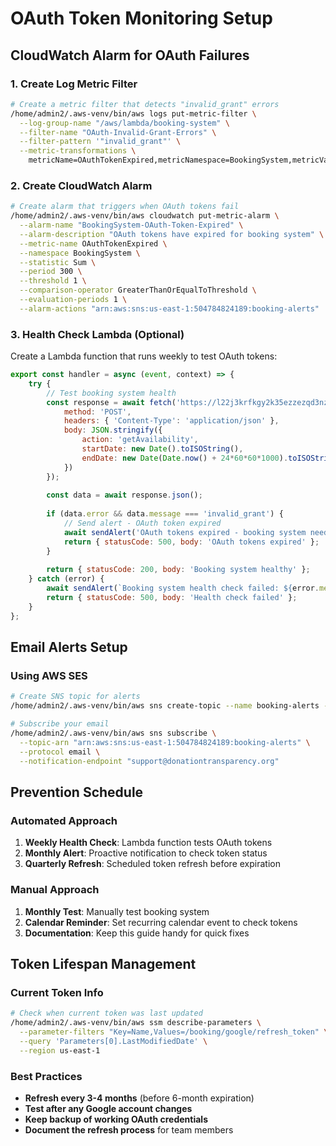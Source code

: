 # OAuth Token Monitoring Setup

## CloudWatch Alarm for OAuth Failures

### 1. Create Log Metric Filter
```bash
# Create a metric filter that detects "invalid_grant" errors
/home/admin2/.aws-venv/bin/aws logs put-metric-filter \
  --log-group-name "/aws/lambda/booking-system" \
  --filter-name "OAuth-Invalid-Grant-Errors" \
  --filter-pattern '"invalid_grant"' \
  --metric-transformations \
    metricName=OAuthTokenExpired,metricNamespace=BookingSystem,metricValue=1
```

### 2. Create CloudWatch Alarm
```bash
# Create alarm that triggers when OAuth tokens fail
/home/admin2/.aws-venv/bin/aws cloudwatch put-metric-alarm \
  --alarm-name "BookingSystem-OAuth-Token-Expired" \
  --alarm-description "OAuth tokens have expired for booking system" \
  --metric-name OAuthTokenExpired \
  --namespace BookingSystem \
  --statistic Sum \
  --period 300 \
  --threshold 1 \
  --comparison-operator GreaterThanOrEqualToThreshold \
  --evaluation-periods 1 \
  --alarm-actions "arn:aws:sns:us-east-1:504784824189:booking-alerts"
```

### 3. Health Check Lambda (Optional)
Create a Lambda function that runs weekly to test OAuth tokens:

```javascript
export const handler = async (event, context) => {
    try {
        // Test booking system health
        const response = await fetch('https://l22j3krfkgy2k35ezzezqd3nzy0gosml.lambda-url.us-east-1.on.aws/', {
            method: 'POST',
            headers: { 'Content-Type': 'application/json' },
            body: JSON.stringify({
                action: 'getAvailability',
                startDate: new Date().toISOString(),
                endDate: new Date(Date.now() + 24*60*60*1000).toISOString()
            })
        });
        
        const data = await response.json();
        
        if (data.error && data.message === 'invalid_grant') {
            // Send alert - OAuth token expired
            await sendAlert('OAuth tokens expired - booking system needs attention');
            return { statusCode: 500, body: 'OAuth tokens expired' };
        }
        
        return { statusCode: 200, body: 'Booking system healthy' };
    } catch (error) {
        await sendAlert(`Booking system health check failed: ${error.message}`);
        return { statusCode: 500, body: 'Health check failed' };
    }
};
```

## Email Alerts Setup

### Using AWS SES
```bash
# Create SNS topic for alerts
/home/admin2/.aws-venv/bin/aws sns create-topic --name booking-alerts --region us-east-1

# Subscribe your email
/home/admin2/.aws-venv/bin/aws sns subscribe \
  --topic-arn "arn:aws:sns:us-east-1:504784824189:booking-alerts" \
  --protocol email \
  --notification-endpoint "support@donationtransparency.org"
```

## Prevention Schedule

### Automated Approach
1. **Weekly Health Check**: Lambda function tests OAuth tokens
2. **Monthly Alert**: Proactive notification to check token status  
3. **Quarterly Refresh**: Scheduled token refresh before expiration

### Manual Approach
1. **Monthly Test**: Manually test booking system
2. **Calendar Reminder**: Set recurring calendar event to check tokens
3. **Documentation**: Keep this guide handy for quick fixes

## Token Lifespan Management

### Current Token Info
```bash
# Check when current token was last updated
/home/admin2/.aws-venv/bin/aws ssm describe-parameters \
  --parameter-filters "Key=Name,Values=/booking/google/refresh_token" \
  --query 'Parameters[0].LastModifiedDate' \
  --region us-east-1
```

### Best Practices
- **Refresh every 3-4 months** (before 6-month expiration)
- **Test after any Google account changes**
- **Keep backup of working OAuth credentials**
- **Document the refresh process** for team members